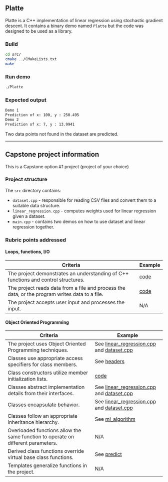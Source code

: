 ## Platte

Platte is a C++ implementation of linear regression using stochastic gradient
descent. It contains a binary demo named `Platte` but the code was designed to
be used as a library.

### Build
```bash
cd src/
cmake ../CMakeLists.txt
make
```
### Run demo
```bash
./Platte
```
### Expected output
```bash
Demo 1
Prediction of x: 100, y : 250.495 
Demo 2
Prediction of x: 7, y : 13.9941 
```
Two data points not found in the dataset are predicted.

---
## Capstone project information

This is a Capstone option #1 project (project of your choice)

### Project structure

The `src` directory contains:
* `dataset.cpp` - responsible for reading CSV files and convert them to a suitable data structure.
* `linear_regression.cpp` - computes weights used for linear regression given a dataset.
* `main.cpp` - contains two demos on how to use dataset and linear regression together.

### Rubric points addressed

#### Loops, functions, I/O

| Criteria                                                                                       | Example                                                                       |  
|------------------------------------------------------------------------------------------------|-------------------------------------------------------------------------------|
| The project demonstrates an understanding of C++ functions and control structures.             | [code](https://github.com/daviduvalle/platte/blob/master/src/dataset.cpp#L23-L59) |
| The project reads data from a file and process the data, or the program writes data to a file. | [code](https://github.com/daviduvalle/platte/blob/master/src/dataset.cpp#L23-L59)                                                                               |
| The project accepts user input and processes the input.                                        | N/A                                                                           |

#### Object Oriented Programming

| Criteria                                                                                 | Example                                                                                                                                                                                        |  
|------------------------------------------------------------------------------------------|------------------------------------------------------------------------------------------------------------------------------------------------------------------------------------------------|
| The project uses Object Oriented Programming techniques.      | See [linear_regression.cpp](https://github.com/daviduvalle/platte/blob/master/src/linear_regression.cpp)  and [dataset.cpp](https://github.com/daviduvalle/platte/blob/master/src/dataset.cpp) |
| Classes use appropriate access specifiers for class members. | See [headers](https://github.com/daviduvalle/platte/tree/master/include)                                                                                                                       |
| Class constructors utilize member initialization lists.                                  | [code](https://github.com/daviduvalle/platte/blob/master/include/dataset.h#L15-L18)                                                                                                            |
| Classes abstract implementation details from their interfaces.     | See [linear_regression.cpp](https://github.com/daviduvalle/platte/blob/master/src/linear_regression.cpp)  and [dataset.cpp](https://github.com/daviduvalle/platte/blob/master/src/dataset.cpp) |
| Classes encapsulate behavior. | See [linear_regression.cpp](https://github.com/daviduvalle/platte/blob/master/src/linear_regression.cpp)  and [dataset.cpp](https://github.com/daviduvalle/platte/blob/master/src/dataset.cpp) |
| Classes follow an appropriate inheritance hierarchy.                                   | See [ml_algorithm](https://github.com/daviduvalle/platte/blob/master/include/ml_algorithm.h)                                                                                                   |
| Overloaded functions allow the same function to operate on different parameters.     | N/A                                                                                                                                                                                            |
| Derived class functions override virtual base class functions.| See [predict](https://github.com/daviduvalle/platte/blob/master/src/linear_regression.cpp#L136)                                                                                                |
| Templates generalize functions in the project.                                 | N/A                                                                                                                                                                                            |
